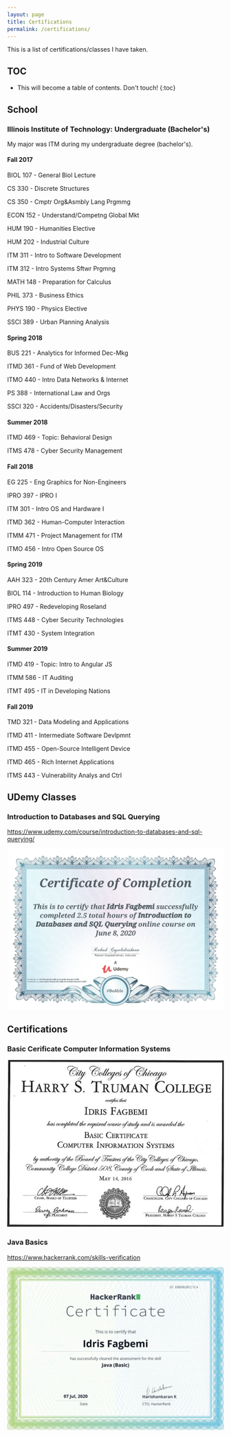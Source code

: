 ```yaml
---
layout: page
title: Certifications
permalink: /certifications/
---
```


This is a list of certifications/classes I have taken.

## TOC
* This will become a table of contents. Don't touch!
{:toc}

## School

### Illinois Institute of Technology: Undergraduate (Bachelor's)

My major was ITM during my undergraduate degree (bachelor's).


#### Fall 2017
BIOL 107 - General Biol Lecture

CS 330 - Discrete Structures

CS 350 - Cmptr Org&Asmbly Lang Prgmmg

ECON 152 - Understand/Competng Global Mkt

HUM 190 - Humanities Elective

HUM 202 - Industrial Culture

ITM 311 - Intro to Software Development

ITM 312 - Intro Systems Sftwr Prgmng

MATH 148 - Preparation for Calculus

PHIL 373 - Business Ethics

PHYS 190 - Physics Elective

SSCI 389 - Urban Planning Analysis

#### Spring 2018
BUS 221	- Analytics for Informed Dec-Mkg

ITMD 361 - Fund of Web Development

ITMO 440 - Intro Data Networks & Internet

PS 388 - International Law and Orgs

SSCI 320 - Accidents/Disasters/Security

#### Summer 2018
ITMD 469 - Topic: Behavioral Design

ITMS 478 - Cyber Security Management

#### Fall 2018
EG   225 - Eng Graphics for Non-Engineers

IPRO 397 - IPRO I

ITM 301 - Intro OS and Hardware I

ITMD 362 - Human-Computer Interaction

ITMM 471 - Project Management for ITM

ITMO 456 - Intro Open Source OS


#### Spring 2019

AAH 323	- 20th Century Amer Art&Culture

BIOL 114 - Introduction to Human Biology

IPRO 497 - Redeveloping Roseland

ITMS 448 - Cyber Security Technologies

ITMT 430 - System Integration

#### Summer 2019
ITMD 419 - Topic: Intro to Angular JS

ITMM 586 - IT Auditing

ITMT 495 - IT in Developing Nations



#### Fall 2019
TMD 321 - Data Modeling and Applications

ITMD 411 - Intermediate Software Devlpmnt

ITMD 455 - Open-Source Intelligent Device

ITMD 465 - Rich Internet Applications

ITMS 443 - Vulnerability Analys and Ctrl


 

## UDemy Classes

### Introduction to Databases and SQL Querying

<https://www.udemy.com/course/introduction-to-databases-and-sql-querying/>

![](/static/images/udemy-certificates/UC-83eab193-a368-4c1b-9a8b-5dce0a11d2f5.jpg)


## Certifications

### Basic Cerificate Computer Information Systems

![](/static/images/udemy-certificates/BasicCert.jpg)

### Java Basics

<https://www.hackerrank.com/skills-verification>

![](/static/images/udemy-certificates/canvas.jpg)